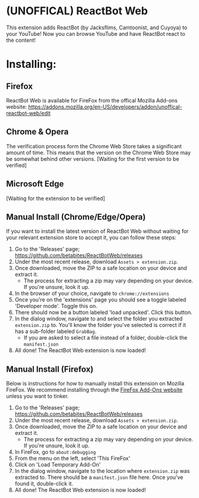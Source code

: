 # (UNOFFICAL) ReactBot Web
This extension adds ReactBot (by Jacksflims, Camtoonist, and Cuyoya) to your YouTube! Now you can browse YouTube and have ReactBot react to the content!

# Installing:
## Firefox
ReactBot Web is available for FireFox from the offical Mozilla Add-ons website:
https://addons.mozilla.org/en-US/developers/addon/unoffical-reactbot-web/edit

## Chrome & Opera
The verification process form the Chrome Web Store takes a significant amount of time. This means that the version on the Chrome Web Store may be somewhat behind other versions.
[Waiting for the first version to be verified]

## Microsoft Edge
[Waiting for the extension to be verified]

## Manual Install (Chrome/Edge/Opera)
If you want to install the latest version of ReactBot Web without waiting for your relevant extension store to accept it, you can follow these steps:
1. Go to the 'Releases' page; https://github.com/betabites/ReactBotWeb/releases
2. Under the most recent release, download `Assets > extension.zip`.
3. Once downloaded, move the ZIP to a safe location on your device and extract it.
   - The process for extracting a zip may vary depending on your device. If you're unsure, look it up.
5. In the browser of your choice, navigate to `chrome://extensions`
6. Once you're on the 'extensions' page you should see a toggle labeled 'Developer mode'. Toggle this on.
7. There should now be a button labeled 'load unpacked'. Click this button.
8. In the dialog window, navigate to and select the folder you extracted `extension.zip` to. You'll know the folder you've selected is correct if it has a sub-folder labeled `GrabBag`.
   - If you are asked to select a file instead of a folder, double-click the `manifest.json`
10. All done! The ReactBot Web extension is now loaded!

## Manual Install (Firefox)
Below is instructions for how to manually install this extension on Mozilla FireFox. We recommend installing through the [FireFox Add-Ons website](#Firefox) unless you want to tinker.
1. Go to the 'Releases' page; https://github.com/betabites/ReactBotWeb/releases
2. Under the most recent release, download `Assets > extension.zip`.
3. Once downloaded, move the ZIP to a safe location on your device and extract it.
   - The process for extracting a zip may vary depending on your device. If you're unsure, look it up.
5. In FireFox, go to `about:debugging`
6. From the menu on the left, select 'This FireFox'
7. Click on 'Load Temporary Add-On'
8. In the dialog window, navigate to the location where `extension.zip` was extracted to. There should be a `manifest.json` file here. Once you've found it, double-click it.
9. All done! The ReactBot Web extension is now loaded!
